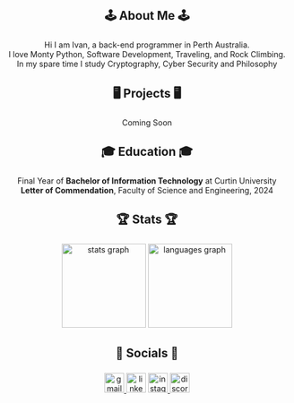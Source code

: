 <h2 align="center">🕹️ About Me 🕹️</h2>

###

<p align="center">Hi I am Ivan, a back-end programmer in Perth Australia. <br>I love Monty Python, Software Development, Traveling, and Rock Climbing. <br>In my spare time I study Cryptography, Cyber Security and Philosophy</p>

###

<h2 align="center">🖥️ Projects 🖥️</h2>

###

<p align="center">Coming Soon</p>

###

<h2 align="center">🎓 Education 🎓</h2>

###

<p align="center">Final Year of <b>Bachelor of Information Technology</b> at Curtin University<br><b>Letter of Commendation</b>, Faculty of Science and Engineering, 2024</p>

###

<h2 align="center">🏆 Stats 🏆</h2>

###

<div align="center">
  <img src="https://github-readme-stats.vercel.app/api?username=FangTasticIvan&hide_title=false&hide_rank=false&show_icons=true&include_all_commits=true&count_private=true&disable_animations=false&theme=dracula&locale=en&hide_border=false&order=1" height="150" alt="stats graph"  />
  <img src="https://github-readme-stats.vercel.app/api/top-langs?username=FangTasticIvan&locale=en&hide_title=false&layout=compact&card_width=320&langs_count=5&theme=dracula&hide_border=false&order=2" height="150" alt="languages graph"  />
</div>

###

<h2 align="center">📡 Socials 📡</h2>

###

<div align="center">
  <a href="Ivan.Bezuidenhout@proton.me" target="_blank">
    <img src="https://img.shields.io/static/v1?message=Email&logo=gmail&label=&color=9A28AE&logoColor=white&labelColor=&style=for-the-badge" height="35" alt="gmail logo"  />
  </a>
  <img src="https://img.shields.io/static/v1?message=LinkedIn&logo=linkedin&label=&color=0077B5&logoColor=white&labelColor=&style=for-the-badge" height="35" alt="linkedin logo"  />
  <a href="https://www.instagram.com/_clumsygiraffe_/" target="_blank">
    <img src="https://img.shields.io/static/v1?message=Instagram&logo=instagram&label=&color=F34536&logoColor=white&labelColor=&style=for-the-badge" height="35" alt="instagram logo"  />
  </a>
  <a href="discordapp.com/users/349739853661077506" target="_blank">
    <img src="https://img.shields.io/static/v1?message=Discord&logo=discord&label=&color=1875D1&logoColor=white&labelColor=&style=for-the-badge" height="35" alt="discord logo"  />
  </a>
</div>

###

